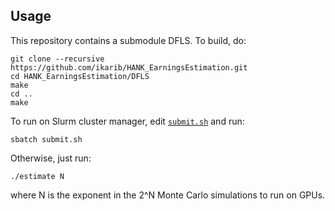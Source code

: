 ## Usage

This repository contains a submodule DFLS. To build, do:
```
git clone --recursive https://github.com/ikarib/HANK_EarningsEstimation.git
cd HANK_EarningsEstimation/DFLS
make
cd ..
make
```
To run on Slurm cluster manager, edit [`submit.sh`](./submit.sh) and run:
```
sbatch submit.sh
```
Otherwise, just run:
```
./estimate N
```
where N is the exponent in the 2^N Monte Carlo simulations to run on GPUs.
